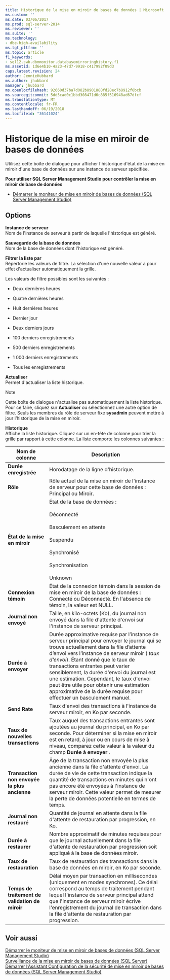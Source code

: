 ```yaml
---
title: Historique de la mise en miroir de bases de données | Microsoft Docs
ms.custom: ''
ms.date: 03/06/2017
ms.prod: sql-server-2014
ms.reviewer: ''
ms.suite: ''
ms.technology:
- dbe-high-availability
ms.tgt_pltfrm: ''
ms.topic: article
f1_keywords:
- sql12.swb.dbmmonitor.databasemirroringhistory.f1
ms.assetid: 1d6e4b10-4a23-47d7-9918-c417992f09d3
caps.latest.revision: 24
author: JennieHubbard
ms.author: jhubbard
manager: jhubbard
ms.openlocfilehash: 92660d37ba7d082b8901888fd28ec7b8912f0bcb
ms.sourcegitcommit: 5dd5cad0c1bbd308471d6c885f516948ad67dfcf
ms.translationtype: MT
ms.contentlocale: fr-FR
ms.lasthandoff: 06/19/2018
ms.locfileid: "36141024"
---
```

# <a name="database-mirroring-history"></a>Historique de la mise en miroir de bases de données
  Utilisez cette boîte de dialogue pour afficher l'historique d'état de la mise en miroir d'une base de données sur une instance de serveur spécifiée.  
  
 **Pour utiliser SQL Server Management Studio pour contrôler la mise en miroir de base de données**  
  
-   [Démarrer le moniteur de mise en miroir de bases de données &#40;SQL Server Management Studio&#41;](../database-mirroring/start-database-mirroring-monitor-sql-server-management-studio.md)  
  
## <a name="options"></a>Options  
 **Instance de serveur**  
 Nom de l'instance de serveur à partir de laquelle l'historique est généré.  
  
 **Sauvegarde de la base de données**  
 Nom de la base de données dont l'historique est généré.  
  
 **Filtrer la liste par**  
 Répertorie les valeurs de filtre. La sélection d'une nouvelle valeur a pour effet d'actualiser automatiquement la grille.  
  
 Les valeurs de filtre possibles sont les suivantes :  
  
-   Deux dernières heures  
  
-   Quatre dernières heures  
  
-   Huit dernières heures  
  
-   Dernier jour  
  
-   Deux derniers jours  
  
-   100 derniers enregistrements  
  
-   500 derniers enregistrements  
  
-   1 000 derniers enregistrements  
  
-   Tous les enregistrements  
  
 **Actualiser**  
 Permet d'actualiser la liste historique.  
  
> [!NOTE]  
>  Cette boîte de dialogue n'actualise pas automatiquement la liste historique. Pour ce faire, cliquez sur **Actualiser** ou sélectionnez une autre option de filtre. Seuls les membres du rôle de serveur fixe **sysadmin** peuvent mettre à jour l’historique de la mise en miroir.  
  
 **Historique**  
 Affiche la liste historique. Cliquez sur un en-tête de colonne pour trier la grille par rapport à cette colonne. La liste comporte les colonnes suivantes :  
  
|Nom de colonne|Description|  
|-----------------|-----------------|  
|**Durée enregistrée**|Horodatage de la ligne d'historique.|  
|**Rôle**|Rôle actuel de la mise en miroir de l'instance de serveur pour cette base de données : Principal ou Miroir.|  
|**État de la mise en miroir**|État de la base de données :<br /><br /> Déconnecté<br /><br /> Basculement en attente<br /><br /> Suspendu<br /><br /> Synchronisé<br /><br /> Synchronisation<br /><br /> Unknown|  
|**Connexion témoin**|État de la connexion témoin dans la session de mise en miroir de la base de données : Connecté ou Déconnecté. En l'absence de témoin, la valeur est NULL.|  
|**Journal non envoyé**|Taille, en kilo-octets (Ko), du journal non envoyé dans la file d'attente d'envoi sur l'instance de serveur principal.|  
|**Durée à envoyer**|Durée approximative requise par l’instance de serveur principal pour envoyer le journal qui se trouve actuellement dans la file d’attente d’envoi vers l’instance de serveur miroir ( *taux d’envoi*). Étant donné que le taux de transactions entrantes peut varier sensiblement, la durée d'envoi du journal est une estimation. Cependant, le taux d'envoi peut être utile pour obtenir une estimation approximative de la durée requise pour effectuer un basculement manuel.|  
|**Send Rate**|Taux d'envoi des transactions à l'instance de serveur miroir, en Ko par seconde.|  
|**Taux de nouvelles transactions**|Taux auquel des transactions entrantes sont ajoutées au journal du principal, en Ko par seconde. Pour déterminer si la mise en miroir est en retard, à jour ou en cours de mise à niveau, comparez cette valeur à la valeur du champ **Durée à envoyer** .|  
|**Transaction non envoyée la plus ancienne**|Âge de la transaction non envoyée la plus ancienne dans la file d'attente d'envoi. La durée de vie de cette transaction indique la quantité de transactions en minutes qui n'ont pas encore été envoyées à l'instance de serveur miroir. Cette valeur permet de mesurer la perte de données potentielle en termes de temps.|  
|**Journal non restauré**|Quantité de journal en attente dans la file d'attente de restauration par progression, en Ko.|  
|**Durée à restaurer**|Nombre approximatif de minutes requises pour que le journal actuellement dans la file d'attente de restauration par progression soit appliqué à la base de données miroir.|  
|**Taux de restauration**|Taux de restauration des transactions dans la base de données en miroir, en Ko par seconde.|  
|**Temps de traitement de validation de miroir**|Délai moyen par transaction en millisecondes (uniquement en modes synchrones). Ce délai correspond au temps de traitement pendant lequel l'instance de serveur principal attend que l'instance de serveur miroir écrive l'enregistrement du journal de transaction dans la file d'attente de restauration par progression.|  
  
## <a name="see-also"></a>Voir aussi  
 [Démarrer le moniteur de mise en miroir de bases de données &#40;SQL Server Management Studio&#41;](../database-mirroring/start-database-mirroring-monitor-sql-server-management-studio.md)   
 [Surveillance de la mise en miroir de bases de données &#40;SQL Server&#41;](database-mirroring-sql-server.md)   
 [Démarrer l’Assistant Configuration de la sécurité de mise en miroir de bases de données &#40;SQL Server Management Studio&#41;](start-the-configuring-database-mirroring-security-wizard.md)  
  
  